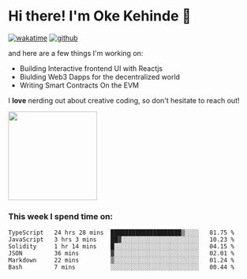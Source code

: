 # Hi there! I'm Oke Kehinde :cowboy_hat_face:

[![wakatime](https://wakatime.com/badge/user/5f3f42a0-7b4f-4c4b-b2da-012c5ac2fa62.svg)](https://wakatime.com/@5f3f42a0-7b4f-4c4b-b2da-012c5ac2fa62)
[![github](https://img.shields.io/github/followers/okeken?logo=github&style=plastic)](https://github.com/okeken?tab=followers)

and here are a few things I'm working on:

- Building Interactive frontend UI with Reactjs
- Biulding Web3 Dapps for the decentralized world
- Writing Smart Contracts On the EVM

I **love** nerding out about creative coding, so don't hesitate to reach out!


<img height="180em" src="https://github-readme-stats.vercel.app/api?username=okeken&show_icons=true&hide_border=true&&count_private=true&include_all_commits=true" />

### This week I spend time on:

<!--START_SECTION:waka-->

```text
TypeScript   24 hrs 28 mins  ████████████████████▒░░░░   81.75 %
JavaScript   3 hrs 3 mins    ██▓░░░░░░░░░░░░░░░░░░░░░░   10.23 %
Solidity     1 hr 14 mins    █░░░░░░░░░░░░░░░░░░░░░░░░   04.15 %
JSON         36 mins         ▓░░░░░░░░░░░░░░░░░░░░░░░░   02.01 %
Markdown     22 mins         ▒░░░░░░░░░░░░░░░░░░░░░░░░   01.24 %
Bash         7 mins          ░░░░░░░░░░░░░░░░░░░░░░░░░   00.44 %
```

<!--END_SECTION:waka-->
